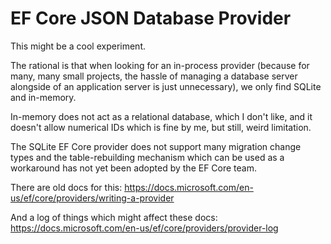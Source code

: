 # EF Core JSON Database Provider

This might be a cool experiment.

The rational is that when looking for an in-process provider (because for many,
many small projects, the hassle of managing a database server alongside of an
application server is just unnecessary), we only find SQLite and in-memory.

In-memory does not act as a relational database, which I don't like, and it
doesn't allow numerical IDs which is fine by me, but still, weird limitation.

The SQLite EF Core provider does not support many migration change types and
the table-rebuilding mechanism which can be used as a workaround has not yet
been adopted by the EF Core team.

There are old docs for this:
https://docs.microsoft.com/en-us/ef/core/providers/writing-a-provider

And a log of things which might affect these docs:
https://docs.microsoft.com/en-us/ef/core/providers/provider-log
